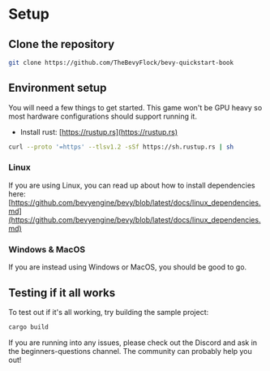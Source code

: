 # Setup

## Clone the repository

```sh
git clone https://github.com/TheBevyFlock/bevy-quickstart-book
```

## Environment setup

You will need a few things to get started.
This game won't be GPU heavy so most hardware configurations should support running it.

- Install rust: [https://rustup.rs](https://rustup.rs)

```sh
curl --proto '=https' --tlsv1.2 -sSf https://sh.rustup.rs | sh
```

### Linux

If you are using Linux, you can read up about how to install dependencies here:
[https://github.com/bevyengine/bevy/blob/latest/docs/linux_dependencies.md](https://github.com/bevyengine/bevy/blob/latest/docs/linux_dependencies.md)

### Windows & MacOS

If you are instead using Windows or MacOS, you should be good to go.

## Testing if it all works

To test out if it's all working, try building the sample project:

```sh
cargo build
```

If you are running into any issues, please check out the Discord and ask in the
beginners-questions channel. The community can probably help you out!
